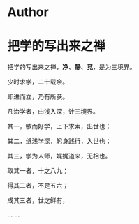 # Author

<!--more-->

# 把学的写出来之禅

把学的写出来之禅，**净**、**静**、**竞**，是为三境界。

少时求学，二十载余。

即进而立，乃有所获。

凡治学者，由浅入深，计三境界。

其一，敏而好学，上下求索，出世也；

其二，纸浅学深，躬身践行，入世也；

其三，学为人师，娓娓道来，无相也。

取其一者，十之八九；

得其二者，不足五六；

成其三者，世之鲜有，

... ...

